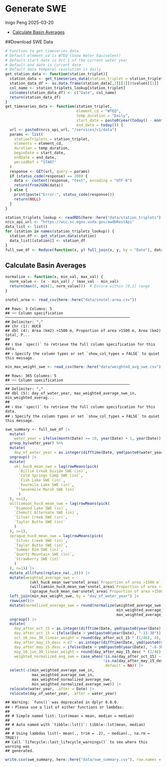 Generate SWE
================
Inigo Peng
2025-03-20

- [Calculate Basin Averages](#calculate-basin-averages)

\##Download SWE Data

``` r
# Function to get timeseries data
# Default element_cd is WTEQ (Snow Water Equivalent)
# Default start date is Oct 1 of the current water year
# Default end date is current date
# Default data temporal resolution is daily
get_station_data <- function(station_triplet){
  station_data <- get_timeseries_data(station_triplet = station_triplet)
  station_data_df <- as.data.frame(station_data[,2][[1]])$values[[1]]
  col_name <- station_triplets_lookup[station_triplet]
  colnames(station_data_df) <- c("Date", col_name)
  return(station_data_df)
}
get_timeseries_data <- function(station_triplet,
                                element_cd = "WTEQ",
                                temp_duration = "Daily",
                                start_date = paste0(year(today() - months(9)), "-10-01"),
                                end_date = today()) {
  url <- paste0(nrcs_api_url, "/services/v1/data")
  params <- list(
    stationTriplets = station_triplet,
    elements = element_cd,
    duration = temp_duration,
    beginDate = start_date,
    endDate = end_date,
    periodRef = "START"
  )
  response <- GET(url, query = params)
  if (status_code(response) == 200) {
    data <- content(response, "text", encoding = "UTF-8")
    return(fromJSON(data))
  } else {
    print(paste("Error:", status_code(response)))
    return(NULL)
  }
}
```

``` r
station_triplets_lookup <- readRDS(here::here("data/station_triplets"))
nrcs_api_url <- "https://wcc.sc.egov.usda.gov/awdbRestApi"
data_list <- list()
for (station in names(station_triplets_lookup)) {
  station_df <- get_station_data(station)
  data_list[[station]] <- station_df
}
full_swe_df <- Reduce(function(x, y) full_join(x, y, by = "Date"), data_list)
```

## Calculate Basin Averages

``` r
normalize <- function(x, min_val, max_val) {
  norm_value <- (x - min_val) / (max_val - min_val)
  return(max(0, min(1, norm_value)))  # Ensure within [0,1] range
}

snotel_area <- read_csv(here::here("data/snotel-area.csv"))
```

    ## Rows: 3 Columns: 5
    ## ── Column specification ────────────────────────────────────────────────────────
    ## Delimiter: ","
    ## chr (1): HUC8
    ## dbl (4): Area (km2) >1500 m, Proportion of area >1500 m, Area (km2) total, P...
    ## 
    ## ℹ Use `spec()` to retrieve the full column specification for this data.
    ## ℹ Specify the column types or set `show_col_types = FALSE` to quiet this message.

``` r
min_max_weight_swe <- read_csv(here::here("data/weighted_avg_swe.csv")) 
```

    ## Rows: 365 Columns: 5
    ## ── Column specification ────────────────────────────────────────────────────────
    ## Delimiter: ","
    ## dbl (5): day_of_water_year, max_weighted_average_swe_in, min_weighted_averag...
    ## 
    ## ℹ Use `spec()` to retrieve the full column specification for this data.
    ## ℹ Specify the column types or set `show_col_types = FALSE` to quiet this message.

``` r
swe_summary <- full_swe_df |> 
  mutate(
    water_year = ifelse(month(Date) >= 10, year(Date) + 1, year(Date))) |> 
  group_by(water_year) %>% 
  mutate(
    day_of_water_year = as.integer(difftime(Date, ymd(paste0(water_year - 1 ,'-09-30')), units = "days"))) |> 
  ungroup() |> 
  mutate(
    ukl_huc8_mean_swe = lag(rowMeans(pick(
      `Billie Creek Divide SWE (in)`,
      `Cold Springs Camp SWE (in)`,
      `Fish Lake SWE (in)`,
      `Fourmile Lake SWE (in)`,
      `Sevenmile Marsh SWE (in)`
      )
  ), n=1),
  williamson_huc8_mean_swe = lag(rowMeans(pick(
    `Diamond Lake SWE (in)`,
    `Chemult Alternate SWE (in)`,
    `Silver Creek SWE (in)`, 
    `Taylor Butte SWE (in)`
    )
  ), n=1),
  sprague_huc8_mean_swe = lag(rowMeans(pick(
    `Silver Creek SWE (in)`,
    `Taylor Butte SWE (in)`,
    `Summer Rim SWE (in)`,
    `Quartz Mountain SWE (in)`,
    `Strawberry SWE (in)`
    )
  ), n=1)) |> 
  mutate_all(funs(replace_na(.,0))) |> 
  mutate(weighted_average_swe = 
           (ukl_huc8_mean_swe*snotel_area$`Proportion of area >1500 m`[1]) + 
           (williamson_huc8_mean_swe*snotel_area$`Proportion of area >1500 m`[2]) + 
           (sprague_huc8_mean_swe*snotel_area$`Proportion of area >1500 m`[3])) |> 
  left_join(min_max_weight_swe, by = "day_of_water_year") |>
  rowwise()|>
  mutate(normalized_average_swe = round(normalize(weighted_average_swe, 
                                                  min_weighted_average_swe_in, 
                                                  max_weighted_average_swe_in), 2))|>
  ungroup() |> 
  mutate(
    day_after_oct_15 = as.integer(difftime(Date, ymd(paste0(year(Date), "-10-15")), units = "days")),
    day_after_oct_15 = ifelse(Date > ymd(paste0(year(Date), "-11-30")) | day_after_oct_15 < 1, NA, day_after_oct_15),
    oct_16_nov_30_linear_weight = round(day_after_oct_15 * (1/46), 4),
    day_after_may_15_desc = 47 - as.integer(difftime(Date, ymd(paste0(year(Date), "-5-15")), units = "days")),
    day_after_may_15_desc = ifelse(Date > ymd(paste0(year(Date), "-6-30")) | Date < ymd(paste0(year(Date), "-5-16")), NA, day_after_may_15_desc),
    may_16_jun_30_linear_weight = round(day_after_may_15_desc * (1/46), 4),
    weighted_normalized_avg_swe = case_when(!is.na(day_after_oct_15) ~ normalized_average_swe * oct_16_nov_30_linear_weight,
                                            !is.na(day_after_may_15_desc) ~ normalized_average_swe * may_16_jun_30_linear_weight,
                                            .default = NA)) |> 
  select(-c(min_weighted_average_swe_in, 
            max_weighted_average_swe_in, 
            max_weighted_normalized_average_swe, 
            min_weighted_normalized_average_swe)) |> 
  relocate(water_year, .after = Date) |> 
  relocate(day_of_water_year, .after = water_year)
```

    ## Warning: `funs()` was deprecated in dplyr 0.8.0.
    ## ℹ Please use a list of either functions or lambdas:
    ## 
    ## # Simple named list: list(mean = mean, median = median)
    ## 
    ## # Auto named with `tibble::lst()`: tibble::lst(mean, median)
    ## 
    ## # Using lambdas list(~ mean(., trim = .2), ~ median(., na.rm = TRUE))
    ## Call `lifecycle::last_lifecycle_warnings()` to see where this warning was
    ## generated.

``` r
write.csv(swe_summary, here::here("data/swe_summary.csv"), row.names = FALSE)
```
